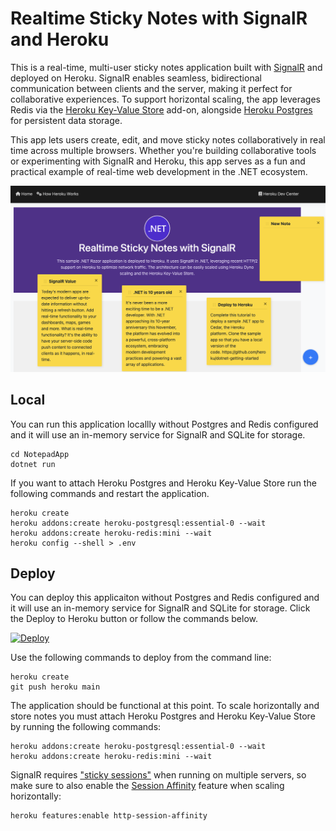 # Realtime Sticky Notes with SignalR and Heroku

This is a real-time, multi-user sticky notes application built with [SignalR](https://dotnet.microsoft.com/en-us/apps/aspnet/signalr) and deployed on Heroku. SignalR enables seamless, bidirectional communication between clients and the server, making it perfect for collaborative experiences. To support horizontal scaling, the app leverages Redis via the [Heroku Key-Value Store](https://devcenter.heroku.com/articles/heroku-redis) add-on, alongside [Heroku Postgres](https://www.heroku.com/postgres) for persistent data storage. 

This app lets users create, edit, and move sticky notes collaboratively in real time across multiple browsers. Whether you're building collaborative tools or experimenting with SignalR and Heroku, this app serves as a fun and practical example of real-time web development in the .NET ecosystem.

<img src="Images/NotepadApp.png"/>

## Local

You can run this application locallly without Postgres and Redis configured and it will use an in-memory service for SignalR and SQLite for storage. 

```
cd NotepadApp
dotnet run
```

If you want to attach Heroku Postgres and Heroku Key-Value Store run the following commands and restart the application.

```
heroku create
heroku addons:create heroku-postgresql:essential-0 --wait
heroku addons:create heroku-redis:mini --wait
heroku config --shell > .env
```

## Deploy

You can deploy this applicaiton without Postgres and Redis configured and it will use an in-memory service for SignalR and SQLite for storage. Click the Deploy to Heroku button or follow the commands below. 

[![Deploy](https://www.herokucdn.com/deploy/button.svg)](https://www.heroku.com/deploy)

Use the following commands to deploy from the command line:

```
heroku create
git push heroku main
```

The application should be functional at this point. To scale horizontally and store notes you must attach Heroku Postgres and Heroku Key-Value Store by running the following commands:

```
heroku addons:create heroku-postgresql:essential-0 --wait
heroku addons:create heroku-redis:mini --wait
```

SignalR requires ["sticky sessions"](https://learn.microsoft.com/en-us/aspnet/core/signalr/scale?view=aspnetcore-9.0#sticky-sessions) when running on multiple servers, so make sure to also enable the [Session Affinity](https://devcenter.heroku.com/articles/session-affinity#enable-session-affinity) feature when scaling horizontally:

```
heroku features:enable http-session-affinity
```
